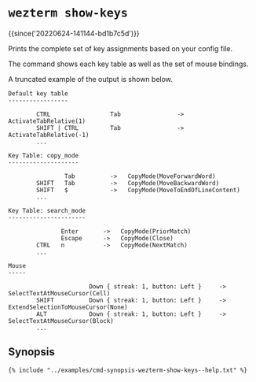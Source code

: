 # `wezterm show-keys`

{{since('20220624-141144-bd1b7c5d')}}


Prints the complete set of key assignments based on your config file.

The command shows each key table as well as the set of mouse bindings.

A truncated example of the output is shown below.


```
Default key table
-----------------

        CTRL                 Tab                ->   ActivateTabRelative(1)
        SHIFT | CTRL         Tab                ->   ActivateTabRelative(-1)
        ...

Key Table: copy_mode
--------------------

                Tab          ->   CopyMode(MoveForwardWord)
        SHIFT   Tab          ->   CopyMode(MoveBackwardWord)
        SHIFT   $            ->   CopyMode(MoveToEndOfLineContent)
        ...

Key Table: search_mode
----------------------

               Enter       ->   CopyMode(PriorMatch)
               Escape      ->   CopyMode(Close)
        CTRL   n           ->   CopyMode(NextMatch)
        ...

Mouse
-----

                       Down { streak: 1, button: Left }     ->   SelectTextAtMouseCursor(Cell)
        SHIFT          Down { streak: 1, button: Left }     ->   ExtendSelectionToMouseCursor(None)
        ALT            Down { streak: 1, button: Left }     ->   SelectTextAtMouseCursor(Block)
        ...
```

## Synopsis

```console
{% include "../examples/cmd-synopsis-wezterm-show-keys--help.txt" %}
```
